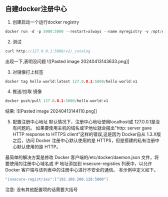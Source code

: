 ## 自建docker注册中心
1. 创建启动一个运行docker registry
```c
docker run -d -p 5000:5000 --restart=always --name myregistry -v /opt/data/registry:/var/lib/registry registry
```

2. 测试
```c
curl http://127.0.0.1:5000/v2/_catalog
```

出现一下,表明没问题
![[Pasted image 20240413143633.png]]


3. 对镜像打上标签
```c
docker tag hello-world:latest 127.0.0.1:5000/hello-world:v1
```

4. 推送/拉取 镜像
```c
docker push/pull 127.0.0.1:5000/hello-world:v1
```



结果:
![[Pasted image 20240413144110.png]]



5. 配置注册中心地址
默认情况下，注册中心地址使用localhost或 127.0.0.1是没有问题的。
如果要使用主机的域名或1P地址就会报出"http: server gave HTTP response to HTTPS client”这样的错误,这是因为 Docker自从 1.3.X版之后，访问 Docker 注册中心默认使用的是 HTTPS，但是搭建的私有注册中心默认使用的是 HTTP。

最简单的解决方案是修改 Docker 客户端的/etc/docker/daemon.json 文件，将要使用的注册中心域名或 IP 地址添加到 insecure-registies 列表中，以允许 Docker 客户端与该列表中的注册中心进行不安全的通信。
本示例中定义如下。

```c
"insecure-registries":["192.168.200.128:5000"]
```

注意: 没有其他配置项的话需要大括号



